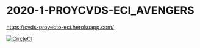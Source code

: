 # 2020-1-PROYCVDS-ECI_AVENGERS
https://cvds-proyecto-eci.herokuapp.com/

[![CircleCI](https://circleci.com/gh/Edyesid/2020-1-PROYCVDS-ECI_AVENGERS.svg?style=svg)](https://circleci.com/gh/Edyesid/2020-1-PROYCVDS-ECI_AVENGERS)

